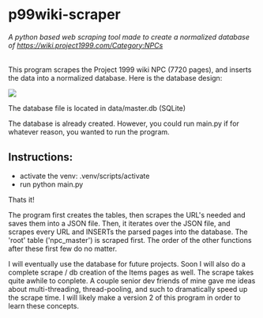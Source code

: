 # p99wiki-scraper
###### A python based web scraping tool made to create a normalized database of https://wiki.project1999.com/Category:NPCs

This program scrapes the Project 1999 wiki NPC (7720 pages), and inserts the data into a normalized database. Here is the database design:

![](https://cdn.discordapp.com/attachments/617825237752479751/1183952717689933834/image.png?ex=658a34e4&is=6577bfe4&hm=92600486064b94d9dc480ac408c62af97a59d21a0416d4d718d40e1ebbba4e23&)

The database file is located in data/master.db (SQLite)

The database is already created. However, you could run main.py if for whatever reason, you wanted to run the program.

## Instructions:

- activate the venv: .venv/scripts/activate
- run python main.py

Thats it!

The program first creates the tables, then scrapes the URL's needed and saves them into a JSON file. Then, it iterates over the JSON file, and scrapes every URL and INSERTs the parsed pages into the database.
The 'root' table ('npc_master') is scraped first. The order of the other functions after these first few do no matter.


I will eventually use the database for future projects. Soon I will also do a complete scrape / db creation of the Items pages as well.
The scrape takes quite awhile to conplete. A couple senior dev friends of mine gave me ideas about multi-threading, thread-pooling, and such to dramatically speed up the scrape time. I will likely make a version 2 of this program in order to learn these concepts.
